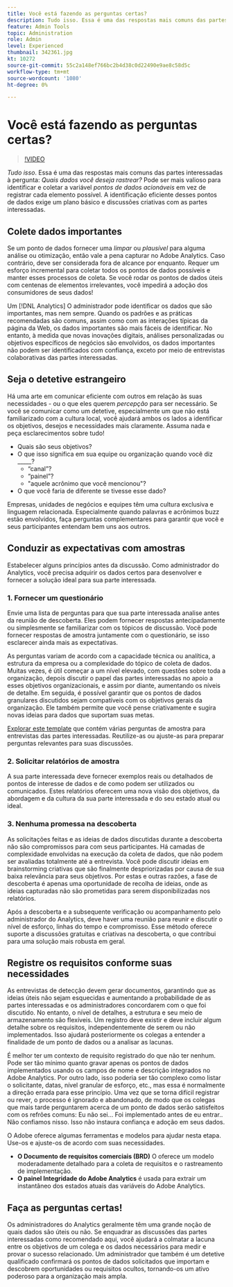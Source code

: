 ```yaml
---
title: Você está fazendo as perguntas certas?
description: Tudo isso. Essa é uma das respostas mais comuns das partes interessadas à pergunta - que dados deseja acompanhar? Pode ser mais valioso para identificar e coletar os pontos de dados acionáveis do que para registrar cada elemento possível. A identificação eficiente desses pontos de dados exige um plano básico e discussões criativas com as partes interessadas.
feature: Admin Tools
topic: Administration
role: Admin
level: Experienced
thumbnail: 342361.jpg
kt: 10272
source-git-commit: 55c2a148ef766bc2b4d38c0d22490e9ae8c58d5c
workflow-type: tm+mt
source-wordcount: '1080'
ht-degree: 0%

---
```



# Você está fazendo as perguntas certas?

>[!VIDEO](https://video.tv.adobe.com/v/342361/?quality=12&learn=on)

_Tudo isso_. Essa é uma das respostas mais comuns das partes interessadas à pergunta: _Quais dados você deseja rastrear?_ Pode ser mais valioso para identificar e coletar a variável _pontos de dados acionáveis_ em vez de registrar cada elemento possível. A identificação eficiente desses pontos de dados exige um plano básico e discussões criativas com as partes interessadas.

## Colete dados importantes

Se um ponto de dados fornecer uma _limpar_ ou _plausível_ para alguma análise ou otimização, então vale a pena capturar no Adobe Analytics. Caso contrário, deve ser considerada fora de alcance por enquanto. Requer um esforço incremental para coletar todos os pontos de dados possíveis e manter esses processos de coleta. Se você rodar os pontos de dados úteis com centenas de elementos irrelevantes, você impedirá a adoção dos consumidores de seus dados!

Um [!DNL Analytics] O administrador pode identificar os dados que são importantes, mas nem sempre. Quando os padrões e as práticas recomendadas são comuns, assim como com as interações típicas da página da Web, os dados importantes são mais fáceis de identificar. No entanto, à medida que novas inovações digitais, análises personalizadas ou objetivos específicos de negócios são envolvidos, os dados importantes não podem ser identificados com confiança, exceto por meio de entrevistas colaborativas das partes interessadas.

## Seja o detetive estrangeiro

Há uma arte em comunicar eficiente com outros em relação às suas necessidades - ou o que eles querem _percepção_ para ser necessário. Se você se comunicar como um detetive, especialmente um que não está familiarizado com a cultura local, você ajudará ambos os lados a identificar os objetivos, desejos e necessidades mais claramente. Assuma nada e peça esclarecimentos sobre tudo!

* Quais são seus objetivos?
* O que isso significa em sua equipe ou organização quando você diz _____?
   * “canal”?
   * “painel”?
   * &quot;aquele acrônimo que você mencionou&quot;?
* O que você faria de diferente se tivesse esse dado?

Empresas, unidades de negócios e equipes têm uma cultura exclusiva e linguagem relacionada. Especialmente quando palavras e acrônimos buzz estão envolvidos, faça perguntas complementares para garantir que você e seus participantes entendam bem uns aos outros.

## Conduzir as expectativas com amostras

Estabelecer alguns princípios antes da discussão. Como administrador do Analytics, você precisa adquirir os dados certos para desenvolver e fornecer a solução ideal para sua parte interessada.

### 1. Fornecer um questionário

Envie uma lista de perguntas para que sua parte interessada analise antes da reunião de descoberta. Eles podem fornecer respostas antecipadamente ou simplesmente se familiarizar com os tópicos de discussão. Você pode fornecer respostas de amostra juntamente com o questionário, se isso esclarecer ainda mais as expectativas.

As perguntas variam de acordo com a capacidade técnica ou analítica, a estrutura da empresa ou a complexidade do tópico de coleta de dados. Muitas vezes, é útil começar a um nível elevado, com questões sobre toda a organização, depois discutir o papel das partes interessadas no apoio a esses objetivos organizacionais, e assim por diante, aumentando os níveis de detalhe. Em seguida, é possível garantir que os pontos de dados granulares discutidos sejam compatíveis com os objetivos gerais da organização. Ele também permite que você pense criativamente e sugira novas ideias para dados que suportam suas metas.

[Explorar este template](assets/stakeholder-questionnaire.pdf) que contém várias perguntas de amostra para entrevistas das partes interessadas. Reutilize-as ou ajuste-as para preparar perguntas relevantes para suas discussões.

### 2. Solicitar relatórios de amostra

A sua parte interessada deve fornecer exemplos reais ou detalhados de pontos de interesse de dados e de como podem ser utilizados ou comunicados. Estes relatórios oferecem uma nova visão dos objetivos, da abordagem e da cultura da sua parte interessada e do seu estado atual ou ideal.

### 3. Nenhuma promessa na descoberta

As solicitações feitas e as ideias de dados discutidas durante a descoberta não são compromissos para com seus participantes. Há camadas de complexidade envolvidas na execução da coleta de dados, que não podem ser avaliadas totalmente até a entrevista. Você pode discutir ideias em brainstorming criativas que são finalmente despriorizadas por causa de sua baixa relevância para seus objetivos. Por estas e outras razões, a fase de descoberta é apenas uma oportunidade de recolha de ideias, onde as ideias capturadas não são prometidas para serem disponibilizadas nos relatórios.

Após a descoberta e a subsequente verificação ou acompanhamento pelo administrador do Analytics, deve haver uma reunião para reunir e discutir o nível de esforço, linhas do tempo e compromisso. Esse método oferece suporte a discussões gratuitas e criativas na descoberta, o que contribui para uma solução mais robusta em geral.

## Registre os requisitos conforme suas necessidades

As entrevistas de detecção devem gerar documentos, garantindo que as ideias úteis não sejam esquecidas e aumentando a probabilidade de as partes interessadas e os administradores concordarem com o que foi discutido. No entanto, o nível de detalhes, a estrutura e seu meio de armazenamento são flexíveis. Um registro deve existir e deve incluir algum detalhe sobre os requisitos, independentemente de serem ou não implementados. Isso ajudará posteriormente os colegas a entender a finalidade de um ponto de dados ou a analisar as lacunas.

É melhor ter um contexto de requisito registrado do que não ter nenhum. Pode ser tão mínimo quanto gravar apenas os pontos de dados implementados usando os campos de nome e descrição integrados no Adobe Analytics. Por outro lado, isso poderia ser tão complexo como listar o solicitante, datas, nível granular de esforço, etc., mas essa é normalmente a direção errada para esse princípio. Uma vez que se torna difícil registrar ou rever, o processo é ignorado e abandonado, de modo que os colegas que mais tarde perguntarem acerca de um ponto de dados serão satisfeitos com os refrões comuns: Eu não sei... Foi implementado antes de eu entrar.. Não confiamos nisso. Isso não instaura confiança e adoção em seus dados.

O Adobe oferece algumas ferramentas e modelos para ajudar nesta etapa. Use-os e ajuste-os de acordo com suas necessidades.

* **O Documento de requisitos comerciais (BRD)** O oferece um modelo moderadamente detalhado para a coleta de requisitos e o rastreamento de implementação.
* **O painel Integridade do Adobe Analytics** é usada para extrair um instantâneo dos estados atuais das variáveis do Adobe Analytics.

## Faça as perguntas certas!

Os administradores do Analytics geralmente têm uma grande noção de quais dados são úteis ou não. Se enquadrar as discussões das partes interessadas como recomendado aqui, você ajudará a colmatar a lacuna entre os objetivos de um colega e os dados necessários para medir e provar o sucesso relacionado. Um administrador que também é um detetive qualificado confirmará os pontos de dados solicitados que importam e descobrem oportunidades ou requisitos ocultos, tornando-os um ativo poderoso para a organização mais ampla.

